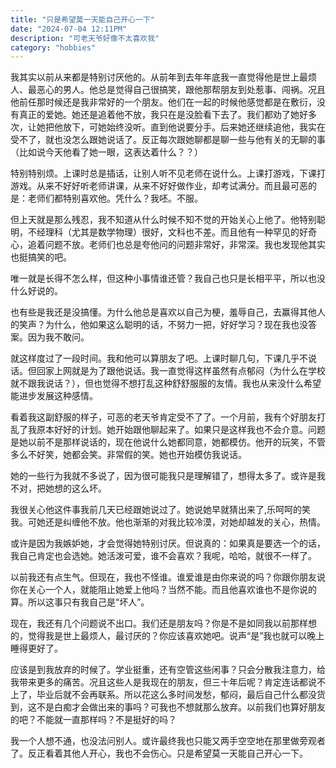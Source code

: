 ```yaml
---
title: "只是希望莫一天能自己开心一下"
date: "2024-07-04 12:11PM"
description: "可老天爷好像不太喜欢我"
category: "hobbies"
---
```


我其实以前从来都是特别讨厌他的。从前年到去年年底我一直觉得他是世上最烦人、最恶心的男人。他总是觉得自己很搞笑，跟他那帮朋友到处惹事、闯祸。况且他前任那时候还是我非常好的一个朋友。他们在一起的时候他感觉都是在敷衍，没有真正的爱她。她还是追着他不放，我只在是没脸看下去了。我们都劝了她好多次，让她把他放下，可她始终没听。直到他说要分手。后来她还继续追他，我实在受不了，就也没怎么跟她说话了。反正每次跟她聊都是聊一些与他有关的无聊的事（比如说今天他看了她一眼，这表达着什么？？）

特别特别烦。上课时总是插话，让别人听不见老师在说什么。上课打游戏，下课打游戏。从来不好好听老师讲课，从来不好好做作业，却考试满分。而且最可恶的是：老师们都特别喜欢他。凭什么？我呸。不服。

但上天就是那么残忍，我不知道从什么时候不知不觉的开始关心上他了。他特别聪明，不经理科（尤其是数学物理）很好，文科也不差。而且他有一种罕见的好奇心，追着问题不放。老师们也总是夸他问的问题非常好，非常深。我也发现他其实也挺搞笑的吧。

唯一就是长得不怎么样，但这种小事情谁还管？我自己也只是长相平平，所以也没什么好说的。

也有些是我还是没搞懂。为什么他总是喜欢以自己为梗，羞辱自己，去赢得其他人的笑声？为什么，他如果这么聪明的话，不努力一把，好好学习？现在我也没答案。因为我不敢问。

就这样度过了一段时间。我和他可以算朋友了吧。上课时聊几句，下课几乎不说话。但回家上网就是为了跟他说话。我一直觉得这样虽然有点郁闷（为什么在学校就不跟我说话？），但也觉得不想打乱这种舒舒服服的友情。我也从来没什么希望能进步发展这种感情。

看着我这副舒服的样子，可恶的老天爷肯定受不了了。一个月前，我有个好朋友打乱了我原本好好的计划。她开始跟他聊起来了。如果只是这样我也不会介意。问题是她以前不是那样说话的，现在他说什么她都同意，她都模仿。他开的玩笑，不管多么不好笑，她都会笑。非常假的笑。她也开始模仿我说话。

她的一些行为我就不多说了，因为很可能我只是理解错了，想得太多了。或许是我不对，把她想的这么坏。

我很关心他这件事我前几天已经跟她说过了。她说她早就猜出来了,乐呵呵的笑我。可她还是纠缠他不放。他也渐渐的对我比较冷漠，对她却越发的关心，热情。

或许是因为我嫉妒她，才会觉得她特别讨厌。但说真的：如果真是要选一个的话，我自己肯定也会选她。她活泼可爱，谁不会喜欢？我呢，哈哈，就很不一样了。

以前我还有点生气。但现在，我也不怪谁。谁爱谁是由你来说的吗？你跟你朋友说你在关心一个人，就能阻止她爱上他吗？当然不能。而且他喜欢谁也不是你说的算。所以这事只有我自己是“坏人”。

现在，我还有几个问题说不出口。我们还是朋友吗？你是不是如同我以前那样想的，觉得我是世上最烦人，最讨厌的？你应该喜欢她吧。说声“是”我也就可以晚上睡得更好了。

应该是到我放弃的时候了。学业挺重，还有空管这些闲事？只会分散我注意力，给我带来更多的痛苦。况且这些人是我现在的朋友，但三十年后呢？肯定连话都说不上了，毕业后就不会再联系。所以花这么多时间发愁，郁闷，最后自己什么都没货到，这不是白痴才会做出来的事吗？可我也不想就那么放弃。以前我们也算好朋友的吧？不能就一直那样吗？不是挺好的吗？

我一个人想不通，也没法问别人。或许最终我也只能又两手空空地在那里做旁观者了。反正看着其他人开心，我也不会伤心。只是希望莫一天能自己开心一下。
